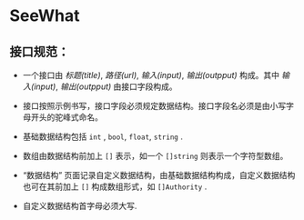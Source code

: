 # SeeWhat

## 接口规范：

- 一个接口由 *标题(title)*, *路径(url)*, *输入(input)*, *输出(outpput)* 构成。其中 *输入(input)*, *输出(outpput)* 由接口字段构成。

- 接口按照示例书写，接口字段必须规定数据结构。接口字段名必须是由小写字母开头的驼峰式命名。

- 基础数据结构包括 `int` , `bool`, `float`, `string` .

- 数组由数据结构前加上 `[]` 表示，如一个 `[]string` 则表示一个字符型数组。

- “数据结构” 页面记录自定义数据结构，由基础数据结构构成，自定义数据结构也可在其前加上 `[]` 构成数组形式，如 `[]Authority` .

- 自定义数据结构首字母必须大写.
